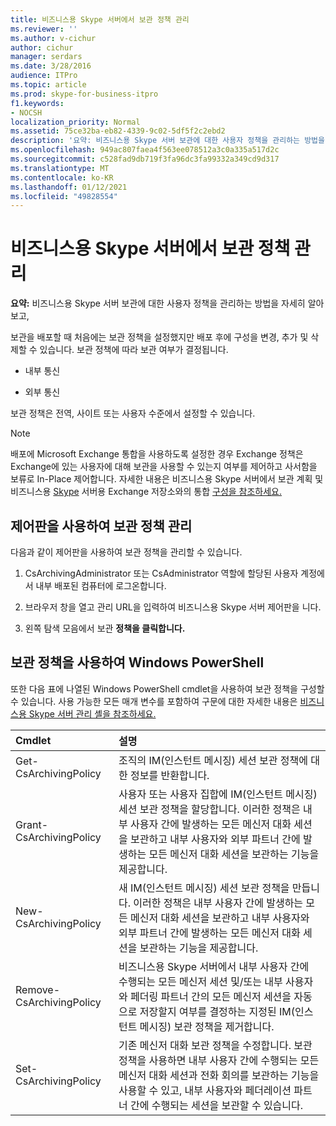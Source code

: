 ```yaml
---
title: 비즈니스용 Skype 서버에서 보관 정책 관리
ms.reviewer: ''
ms.author: v-cichur
author: cichur
manager: serdars
ms.date: 3/28/2016
audience: ITPro
ms.topic: article
ms.prod: skype-for-business-itpro
f1.keywords:
- NOCSH
localization_priority: Normal
ms.assetid: 75ce32ba-eb82-4339-9c02-5df5f2c2ebd2
description: '요약: 비즈니스용 Skype 서버 보관에 대한 사용자 정책을 관리하는 방법을 설명하는 정보를 제공합니다.'
ms.openlocfilehash: 949ac807faea4f563ee078512a3c0a335a517d2c
ms.sourcegitcommit: c528fad9db719f3fa96dc3fa99332a349cd9d317
ms.translationtype: MT
ms.contentlocale: ko-KR
ms.lasthandoff: 01/12/2021
ms.locfileid: "49828554"
---
```

# <a name="manage-archiving-policies-in-skype-for-business-server"></a>비즈니스용 Skype 서버에서 보관 정책 관리

**요약:** 비즈니스용 Skype 서버 보관에 대한 사용자 정책을 관리하는 방법을 자세히 알아보고,
  
보관을 배포할 때 처음에는 보관 정책을 설정했지만 배포 후에 구성을 변경, 추가 및 삭제할 수 있습니다. 보관 정책에 따라 보관 여부가 결정됩니다. 
  
- 내부 통신
    
- 외부 통신
    
보관 정책은 전역, 사이트 또는 사용자 수준에서 설정할 수 있습니다.
  
> [!NOTE]
> 배포에 Microsoft Exchange 통합을 사용하도록 설정한 경우 Exchange 정책은 Exchange에 있는 사용자에 대해 보관을 사용할 수 있는지 여부를 제어하고 사서함을 보류로 In-Place 제어합니다. 자세한 내용은 비즈니스용 Skype 서버에서 보관 계획 및 비즈니스용 [Skype](../../plan-your-deployment/archiving/archiving.md) 서버용 Exchange 저장소와의 통합 [구성을 참조하세요.](../../deploy/deploy-archiving/configure-integration-with-exchange-storage.md) 
  
## <a name="manage-archiving-policies-by-using-the-control-panel"></a>제어판을 사용하여 보관 정책 관리

다음과 같이 제어판을 사용하여 보관 정책을 관리할 수 있습니다.
  
1. CsArchivingAdministrator 또는 CsAdministrator 역할에 할당된 사용자 계정에서 내부 배포된 컴퓨터에 로그온합니다. 
    
2. 브라우저 창을 열고 관리 URL을 입력하여 비즈니스용 Skype 서버 제어판을 니다. 
    
3. 왼쪽 탐색 모음에서 보관 **정책을 클릭합니다.**
    
## <a name="manage-archiving-policies-by-using-windows-powershell"></a>보관 정책을 사용하여 Windows PowerShell

또한 다음 표에 나열된 Windows PowerShell cmdlet을 사용하여 보관 정책을 구성할 수 있습니다. 사용 가능한 모든 매개 변수를 포함하여 구문에 대한 자세한 내용은 [비즈니스용 Skype 서버 관리 셸을 참조하세요.](../management-shell.md)
  

|**Cmdlet**|**설명**|
|:-----|:-----|
|Get-CsArchivingPolicy  <br/> |조직의 IM(인스턴트 메시징) 세션 보관 정책에 대한 정보를 반환합니다.  <br/> |
|Grant-CsArchivingPolicy  <br/> |사용자 또는 사용자 집합에 IM(인스턴트 메시징) 세션 보관 정책을 할당합니다. 이러한 정책은 내부 사용자 간에 발생하는 모든 메신저 대화 세션을 보관하고 내부 사용자와 외부 파트너 간에 발생하는 모든 메신저 대화 세션을 보관하는 기능을 제공합니다.  <br/> |
|New-CsArchivingPolicy  <br/> |새 IM(인스턴트 메시징) 세션 보관 정책을 만듭니다. 이러한 정책은 내부 사용자 간에 발생하는 모든 메신저 대화 세션을 보관하고 내부 사용자와 외부 파트너 간에 발생하는 모든 메신저 대화 세션을 보관하는 기능을 제공합니다.  <br/> |
|Remove-CsArchivingPolicy  <br/> |비즈니스용 Skype 서버에서 내부 사용자 간에 수행되는 모든 메신저 세션 및/또는 내부 사용자와 페더링 파트너 간의 모든 메신저 세션을 자동으로 저장할지 여부를 결정하는 지정된 IM(인스턴트 메시징) 보관 정책을 제거합니다.  <br/> |
|Set-CsArchivingPolicy  <br/> |기존 메신저 대화 보관 정책을 수정합니다. 보관 정책을 사용하면 내부 사용자 간에 수행되는 모든 메신저 대화 세션과 전화 회의를 보관하는 기능을 사용할 수 있고, 내부 사용자와 페더레이션 파트너 간에 수행되는 세션을 보관할 수 있습니다.  <br/> |
   

